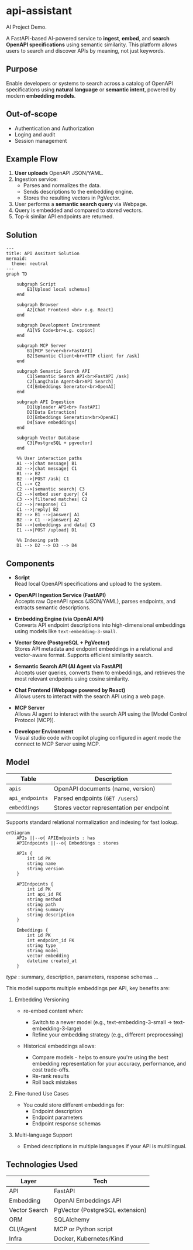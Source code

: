 # api-assistant
AI Project Demo.

A FastAPI-based AI-powered service to **ingest**, **embed**, and **search OpenAPI specifications** using semantic similarity. This platform allows users to search and discover APIs by meaning, not just keywords.

## Purpose

Enable developers or systems to search across a catalog of OpenAPI specifications using **natural language** or **semantic intent**, powered by modern **embedding models**.

## Out-of-scope

- Authentication and Authorization
- Loging and audit
- Session management


## Example Flow

1. **User uploads** OpenAPI JSON/YAML.
2. Ingestion service:
   - Parses and normalizes the data.
   - Sends descriptions to the embedding engine.
   - Stores the resulting vectors in PgVector.
3. User performs a **semantic search query** via Webpage.
4. Query is embedded and compared to stored vectors.
5. Top-k similar API endpoints are returned.


## Solution

```mermaid
---
title: API Assitant Solution
mermaid:
  theme: neutral
---
graph TD

    subgraph Script 
        E1[Upload local schemas] 
    end

    subgraph Browser
        A2[Chat Frontend <br> e.g. React]
    end

    subgraph Development Environment
        A1[VS Code<br>e.g. copiot]
    end

    subgraph MCP Server
        B1[MCP Server<br>FastAPI]
        B2[Semantic Client<br>HTTP client for /ask]
    end

    subgraph Semantic Search API
        C1[Semantic Search API<br>FastAPI /ask]
        C2[LangChain Agent<br>API Search]
        C4[Embeddings Generator<br>OpenAI]
    end

    subgraph API Ingestion
        D1[Uploader API<br> FastAPI]
        D2[Data Extraction]
        D3[Embeddings Generation<br>OpenAI]
        D4[Save embeddings]
    end

    subgraph Vector Database
        C3[PostgreSQL + pgvector]
    end

    %% User interaction paths
    A1 -->|chat message| B1
    A2 -->|chat message| C1
    B1 --> B2
    B2 -->|POST /ask| C1
    C1 --> C2
    C2 -->|semantic search| C3
    C2 -->|embed user query| C4
    C3 -->|filtered matches| C2
    C2 -->|response| C1
    C1 -->|reply| B2
    B2 --> B1 -->|answer| A1
    B2 --> C1 -->|answer| A2
    D4 -->|embeddings and data| C3
    E1 -->|POST /upload| D1

    %% Indexing path
    D1 --> D2 --> D3 --> D4

```

## Components

- **Script**  
  Read local OpenAPI specifications and upload to the system.
  
- **OpenAPI Ingestion Service (FastAPI)**  
  Accepts raw OpenAPI specs (JSON/YAML), parses endpoints, and extracts semantic descriptions.

- **Embedding Engine (via OpenAI API)**  
  Converts API endpoint descriptions into high-dimensional embeddings using models like `text-embedding-3-small`.

- **Vector Store (PostgreSQL + PgVector)**  
  Stores API metadata and endpoint embeddings in a relational and vector-aware format. Supports efficient similarity search.

- **Semantic Search API (AI Agent via FastAPI)**  
  Accepts user queries, converts them to embeddings, and retrieves the most relevant endpoints using cosine similarity.

- **Chat Frontend (Webpage powered by React)**  
  Allows users to interact with the search API using a web page.

- **MCP Server**  
  Allows AI agent to interact with the search API using the [Model Control Protocol (MCP)].

- **Developer Environment**  
  Visual studio code with copilot pluging configured in agent mode the connect to MCP Server using MCP.
  

## Model

| Table | Description |
|-------|-------------|
| `apis` | OpenAPI documents (name, version) |
| `api_endpoints` | Parsed endpoints (`GET /users`) |
| `embeddings` | Stores vector representation per endpoint |

Supports standard relational normalization and indexing for fast lookup.

```mermaid
erDiagram
    APIs ||--o{ APIEndpoints : has
    APIEndpoints ||--o{ Embeddings : stores

    APIs {
        int id PK
        string name
        string version
    }

    APIEndpoints {
        int id PK
        int api_id FK
        string method
        string path
        string summary
        string description
    }

    Embeddings {
        int id PK
        int endpoint_id FK
        string type 
        string model 
        vector embedding
        datetime created_at
    }

```
*type* : summary, description, parameters, response schemas ...

This model supports multiple embeddings per API, key benefits are:

1. Embedding Versioning
    - re-embed content when:
      - Switch to a newer model (e.g., text-embedding-3-small → text-embedding-3-large)
      - Refine your embedding strategy (e.g., different preprocessing)

    - Historical embeddings allows:
       - Compare models - helps to ensure you're using the best embedding representation for your accuracy, performance, and cost trade-offs.
       - Re-rank results
       - Roll back mistakes

2. Fine-tuned Use Cases
    - You could store different embeddings for:
      - Endpoint description
      - Endpoint parameters
      - Endpoint response schemas

3. Multi-language Support
    - Embed descriptions in multiple languages if your API is multilingual.



## Technologies Used

| Layer | Tech |
|-------|------|
| API | FastAPI |
| Embedding | OpenAI Embeddings API |
| Vector Search | PgVector (PostgreSQL extension) |
| ORM | SQLAlchemy |
| CLI/Agent | MCP or Python script |
| Infra | Docker, Kubernetes/Kind |
